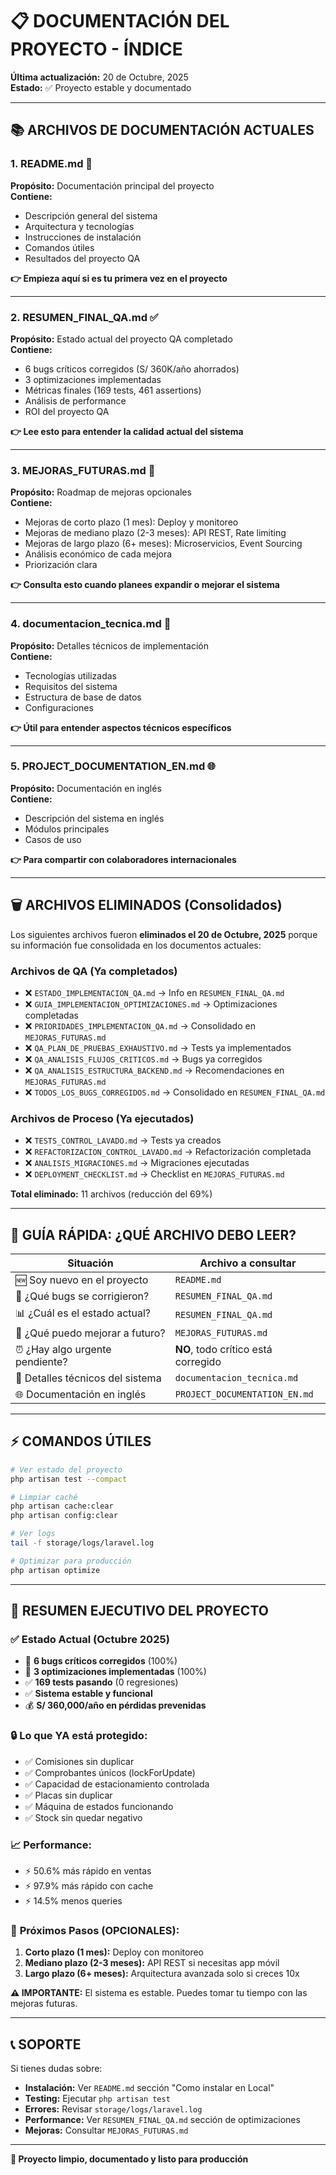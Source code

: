 # 📋 DOCUMENTACIÓN DEL PROYECTO - ÍNDICE

**Última actualización:** 20 de Octubre, 2025  
**Estado:** ✅ Proyecto estable y documentado

---

## 📚 ARCHIVOS DE DOCUMENTACIÓN ACTUALES

### 1. **README.md** 📖

**Propósito:** Documentación principal del proyecto  
**Contiene:**

-   Descripción general del sistema
-   Arquitectura y tecnologías
-   Instrucciones de instalación
-   Comandos útiles
-   Resultados del proyecto QA

**👉 Empieza aquí si es tu primera vez en el proyecto**

---

### 2. **RESUMEN_FINAL_QA.md** ✅

**Propósito:** Estado actual del proyecto QA completado  
**Contiene:**

-   6 bugs críticos corregidos (S/ 360K/año ahorrados)
-   3 optimizaciones implementadas
-   Métricas finales (169 tests, 461 assertions)
-   Análisis de performance
-   ROI del proyecto QA

**👉 Lee esto para entender la calidad actual del sistema**

---

### 3. **MEJORAS_FUTURAS.md** 🚀

**Propósito:** Roadmap de mejoras opcionales  
**Contiene:**

-   Mejoras de corto plazo (1 mes): Deploy y monitoreo
-   Mejoras de mediano plazo (2-3 meses): API REST, Rate limiting
-   Mejoras de largo plazo (6+ meses): Microservicios, Event Sourcing
-   Análisis económico de cada mejora
-   Priorización clara

**👉 Consulta esto cuando planees expandir o mejorar el sistema**

---

### 4. **documentacion_tecnica.md** 🔧

**Propósito:** Detalles técnicos de implementación  
**Contiene:**

-   Tecnologías utilizadas
-   Requisitos del sistema
-   Estructura de base de datos
-   Configuraciones

**👉 Útil para entender aspectos técnicos específicos**

---

### 5. **PROJECT_DOCUMENTATION_EN.md** 🌐

**Propósito:** Documentación en inglés  
**Contiene:**

-   Descripción del sistema en inglés
-   Módulos principales
-   Casos de uso

**👉 Para compartir con colaboradores internacionales**

---

## 🗑️ ARCHIVOS ELIMINADOS (Consolidados)

Los siguientes archivos fueron **eliminados el 20 de Octubre, 2025** porque su información fue consolidada en los documentos actuales:

### Archivos de QA (Ya completados)

-   ❌ `ESTADO_IMPLEMENTACION_QA.md` → Info en `RESUMEN_FINAL_QA.md`
-   ❌ `GUIA_IMPLEMENTACION_OPTIMIZACIONES.md` → Optimizaciones completadas
-   ❌ `PRIORIDADES_IMPLEMENTACION_QA.md` → Consolidado en `MEJORAS_FUTURAS.md`
-   ❌ `QA_PLAN_DE_PRUEBAS_EXHAUSTIVO.md` → Tests ya implementados
-   ❌ `QA_ANALISIS_FLUJOS_CRITICOS.md` → Bugs ya corregidos
-   ❌ `QA_ANALISIS_ESTRUCTURA_BACKEND.md` → Recomendaciones en `MEJORAS_FUTURAS.md`
-   ❌ `TODOS_LOS_BUGS_CORREGIDOS.md` → Consolidado en `RESUMEN_FINAL_QA.md`

### Archivos de Proceso (Ya ejecutados)

-   ❌ `TESTS_CONTROL_LAVADO.md` → Tests ya creados
-   ❌ `REFACTORIZACION_CONTROL_LAVADO.md` → Refactorización completada
-   ❌ `ANALISIS_MIGRACIONES.md` → Migraciones ejecutadas
-   ❌ `DEPLOYMENT_CHECKLIST.md` → Checklist en `MEJORAS_FUTURAS.md`

**Total eliminado:** 11 archivos (reducción del 69%)

---

## 🎯 GUÍA RÁPIDA: ¿QUÉ ARCHIVO DEBO LEER?

| Situación                        | Archivo a consultar                 |
| -------------------------------- | ----------------------------------- |
| 🆕 Soy nuevo en el proyecto      | `README.md`                         |
| 🐛 ¿Qué bugs se corrigieron?     | `RESUMEN_FINAL_QA.md`               |
| 📊 ¿Cuál es el estado actual?    | `RESUMEN_FINAL_QA.md`               |
| 🚀 ¿Qué puedo mejorar a futuro?  | `MEJORAS_FUTURAS.md`                |
| ⏰ ¿Hay algo urgente pendiente?  | **NO**, todo crítico está corregido |
| 🔧 Detalles técnicos del sistema | `documentacion_tecnica.md`          |
| 🌐 Documentación en inglés       | `PROJECT_DOCUMENTATION_EN.md`       |

---

## ⚡ COMANDOS ÚTILES

```bash
# Ver estado del proyecto
php artisan test --compact

# Limpiar caché
php artisan cache:clear
php artisan config:clear

# Ver logs
tail -f storage/logs/laravel.log

# Optimizar para producción
php artisan optimize
```

---

## 📝 RESUMEN EJECUTIVO DEL PROYECTO

### ✅ **Estado Actual (Octubre 2025)**

-   🎉 **6 bugs críticos corregidos** (100%)
-   🎉 **3 optimizaciones implementadas** (100%)
-   ✅ **169 tests pasando** (0 regresiones)
-   ✅ **Sistema estable y funcional**
-   💰 **S/ 360,000/año en pérdidas prevenidas**

### 🔒 **Lo que YA está protegido:**

-   ✅ Comisiones sin duplicar
-   ✅ Comprobantes únicos (lockForUpdate)
-   ✅ Capacidad de estacionamiento controlada
-   ✅ Placas sin duplicar
-   ✅ Máquina de estados funcionando
-   ✅ Stock sin quedar negativo

### 📈 **Performance:**

-   ⚡ 50.6% más rápido en ventas
-   ⚡ 97.9% más rápido con cache
-   ⚡ 14.5% menos queries

### 🎯 **Próximos Pasos (OPCIONALES):**

1. **Corto plazo (1 mes):** Deploy con monitoreo
2. **Mediano plazo (2-3 meses):** API REST si necesitas app móvil
3. **Largo plazo (6+ meses):** Arquitectura avanzada solo si creces 10x

**⚠️ IMPORTANTE:** El sistema es estable. Puedes tomar tu tiempo con las mejoras futuras.

---

## 📞 SOPORTE

Si tienes dudas sobre:

-   **Instalación:** Ver `README.md` sección "Como instalar en Local"
-   **Testing:** Ejecutar `php artisan test`
-   **Errores:** Revisar `storage/logs/laravel.log`
-   **Performance:** Ver `RESUMEN_FINAL_QA.md` sección de optimizaciones
-   **Mejoras:** Consultar `MEJORAS_FUTURAS.md`

---

**🎉 Proyecto limpio, documentado y listo para producción**
